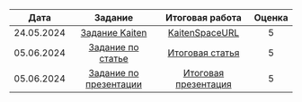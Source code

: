 | Дата | Задание | Итоговая работа | Оценка |
| :---: | :---: | :---: | :---: |
| 24.05.2024 | [Задание Kaiten](Задания/Задание_Kaiten.txt) | [KaitenSpaceURL](Хранилище/KaitenSpaceURL) | 5 |
| 05.06.2024 | [Задание по статье](Задания/Задание_по_статье) | [Итоговая статья](Работы_Overleaf/Статья) | 5 |
| 05.06.2024 | [Задание по презентации](Задания/Задание_по_презентации.pdf) | [Итоговая презентация](Работы_Overleaf/Презентация) | 5 |
